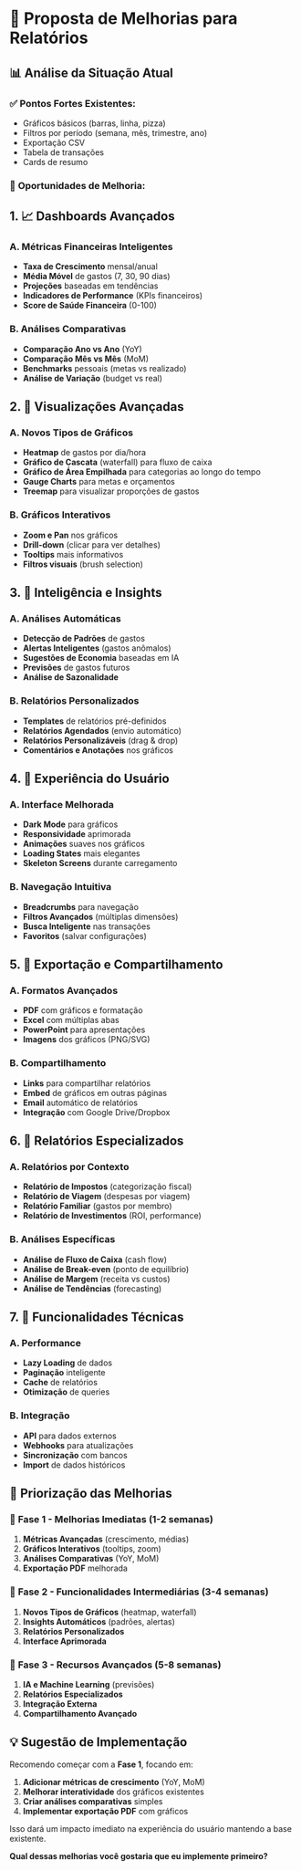 # 🚀 Proposta de Melhorias para Relatórios

## 📊 Análise da Situação Atual

### ✅ **Pontos Fortes Existentes:**

- Gráficos básicos (barras, linha, pizza)
- Filtros por período (semana, mês, trimestre, ano)
- Exportação CSV
- Tabela de transações
- Cards de resumo

### 🎯 **Oportunidades de Melhoria:**

## 1. 📈 **Dashboards Avançados**

### A. **Métricas Financeiras Inteligentes**

- **Taxa de Crescimento** mensal/anual
- **Média Móvel** de gastos (7, 30, 90 dias)
- **Projeções** baseadas em tendências
- **Indicadores de Performance** (KPIs financeiros)
- **Score de Saúde Financeira** (0-100)

### B. **Análises Comparativas**

- **Comparação Ano vs Ano** (YoY)
- **Comparação Mês vs Mês** (MoM)
- **Benchmarks** pessoais (metas vs realizado)
- **Análise de Variação** (budget vs real)

## 2. 🎨 **Visualizações Avançadas**

### A. **Novos Tipos de Gráficos**

- **Heatmap** de gastos por dia/hora
- **Gráfico de Cascata** (waterfall) para fluxo de caixa
- **Gráfico de Área Empilhada** para categorias ao longo do tempo
- **Gauge Charts** para metas e orçamentos
- **Treemap** para visualizar proporções de gastos

### B. **Gráficos Interativos**

- **Zoom e Pan** nos gráficos
- **Drill-down** (clicar para ver detalhes)
- **Tooltips** mais informativos
- **Filtros visuais** (brush selection)

## 3. 🤖 **Inteligência e Insights**

### A. **Análises Automáticas**

- **Detecção de Padrões** de gastos
- **Alertas Inteligentes** (gastos anômalos)
- **Sugestões de Economia** baseadas em IA
- **Previsões** de gastos futuros
- **Análise de Sazonalidade**

### B. **Relatórios Personalizados**

- **Templates** de relatórios pré-definidos
- **Relatórios Agendados** (envio automático)
- **Relatórios Personalizáveis** (drag & drop)
- **Comentários e Anotações** nos gráficos

## 4. 📱 **Experiência do Usuário**

### A. **Interface Melhorada**

- **Dark Mode** para gráficos
- **Responsividade** aprimorada
- **Animações** suaves nos gráficos
- **Loading States** mais elegantes
- **Skeleton Screens** durante carregamento

### B. **Navegação Intuitiva**

- **Breadcrumbs** para navegação
- **Filtros Avançados** (múltiplas dimensões)
- **Busca Inteligente** nas transações
- **Favoritos** (salvar configurações)

## 5. 📄 **Exportação e Compartilhamento**

### A. **Formatos Avançados**

- **PDF** com gráficos e formatação
- **Excel** com múltiplas abas
- **PowerPoint** para apresentações
- **Imagens** dos gráficos (PNG/SVG)

### B. **Compartilhamento**

- **Links** para compartilhar relatórios
- **Embed** de gráficos em outras páginas
- **Email** automático de relatórios
- **Integração** com Google Drive/Dropbox

## 6. 🎯 **Relatórios Especializados**

### A. **Relatórios por Contexto**

- **Relatório de Impostos** (categorização fiscal)
- **Relatório de Viagem** (despesas por viagem)
- **Relatório Familiar** (gastos por membro)
- **Relatório de Investimentos** (ROI, performance)

### B. **Análises Específicas**

- **Análise de Fluxo de Caixa** (cash flow)
- **Análise de Break-even** (ponto de equilíbrio)
- **Análise de Margem** (receita vs custos)
- **Análise de Tendências** (forecasting)

## 7. 🔧 **Funcionalidades Técnicas**

### A. **Performance**

- **Lazy Loading** de dados
- **Paginação** inteligente
- **Cache** de relatórios
- **Otimização** de queries

### B. **Integração**

- **API** para dados externos
- **Webhooks** para atualizações
- **Sincronização** com bancos
- **Import** de dados históricos

## 🎨 **Priorização das Melhorias**

### 🚀 **Fase 1 - Melhorias Imediatas (1-2 semanas)**

1. **Métricas Avançadas** (crescimento, médias)
2. **Gráficos Interativos** (tooltips, zoom)
3. **Análises Comparativas** (YoY, MoM)
4. **Exportação PDF** melhorada

### 🎯 **Fase 2 - Funcionalidades Intermediárias (3-4 semanas)**

1. **Novos Tipos de Gráficos** (heatmap, waterfall)
2. **Insights Automáticos** (padrões, alertas)
3. **Relatórios Personalizados**
4. **Interface Aprimorada**

### 🌟 **Fase 3 - Recursos Avançados (5-8 semanas)**

1. **IA e Machine Learning** (previsões)
2. **Relatórios Especializados**
3. **Integração Externa**
4. **Compartilhamento Avançado**

## 💡 **Sugestão de Implementação**

Recomendo começar com a **Fase 1**, focando em:

1. **Adicionar métricas de crescimento** (YoY, MoM)
2. **Melhorar interatividade** dos gráficos existentes
3. **Criar análises comparativas** simples
4. **Implementar exportação PDF** com gráficos

Isso dará um impacto imediato na experiência do usuário mantendo a base existente.

**Qual dessas melhorias você gostaria que eu implemente primeiro?**
